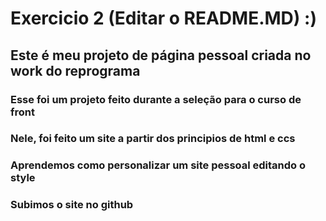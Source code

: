# Exercicio 2 (Editar o README.MD) :)
## Este é meu projeto de página pessoal criada no work do reprograma
### Esse foi um projeto feito durante a seleção para o curso de front
### Nele, foi feito um site a partir dos principios de html e ccs
### Aprendemos como personalizar um site pessoal editando o style
### Subimos o site no github 

